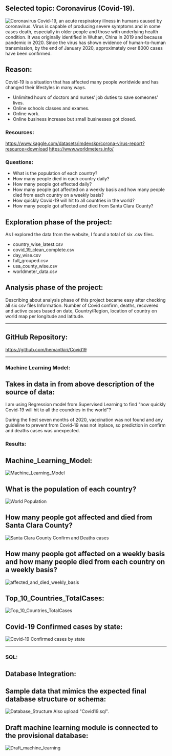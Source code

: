 
## Selected topic: Coronavirus (Covid-19).

![Coronavirus](/Images/Coronavirus.jpeg)
Covid-19, an acute respiratory illness in humans caused by coronavirus. Virus is capable of producing severe symptoms and in some cases death,
especially in older people and those with underlying health condition. It was originally identified in Wuhan, China in 2019 and because pandemic in 2020.
Since the virus has shown evidence of human-to-human transmission, by the end of January 2020, approximately over 8000 cases have been confirmed.

## Reason:
Covid-19 is a situation that has affected many people worldwide and has changed their lifestyles in many ways.
* Unlimited hours of doctors and nurses’ job duties to save someones' lives.
* Online schools classes and exames.
* Online work.
* Online business increase but small businesses got closed.


### Resources:
https://www.kaggle.com/datasets/imdevskp/corona-virus-report?resource=download
https://www.worldmeters.info/

### Questions:

* What is the population of each country?
* How many people died in each country daily?
* How many people got effected daily?
* How many people got affected on a weekly basis and how many people died from each country on a weekly basis?
* How quickly Covid-19 will hit to all countries in the world?
* How many people got affected and died from Santa Clara County?

## Exploration phase of the project:

As I explored the data from the website, I found a total of six .csv files.
 * country_wise_latest.csv
 * covid_19_clean_complete.csv
 * day_wise.csv
 * full_grouped.csv
 * usa_county_wise.csv
 * worldmeter_data.csv

## Analysis phase of the project:
Describing about analysis phase of this project became easy after checking all six csv files
Information.  Number of Covid confirm, deaths, recovered and active cases based on date,
Country/Region, location of country on world map per longitude and latitude.

----------------------------------------------------------------------------------------------------------------
## GitHub Repository:

https://github.com/hemantkiri/Covid19

----------------------------------------------------------------------------------------------------------------	
### Machine Learning Model:

## Takes in data in from above description of the source of data:
I am using Regression model from Supervised Learning to find "how quickly Covid-19 will hit to all the coundries in the world"?

During the fiest seven months of 2020, vaccination was not found and any guideline to prevent from Covid-19 was not inplace,
so prediction in confirm and deaths cases was unexpected.

### Results:
## Machine_Learning_Model:
![Machine_Learning_Model](/Images/Machine_Learning_Model.png)

## What is the population of each country?
![World Population](/Images/World_Population.png)

## How many people got affected and died from Santa Clara County?
![Santa Clara County Confirm and Deaths cases](/Images/Santa_Clara_Confirm_and_Deaths.png)

## How many people got affected on a weekly basis and how many people died from each country on a weekly basis?
![affected_and_died_weekly_basis](/Images/affected_and_died_weekly_basis.png)

## Top_10_Countries_TotalCases:
![Top_10_Countries_TotalCases](/Images/Top_10_Countries_TotalCases.png)

## Covid-19 Confirmed cases by state:
![Covid-19 Confirmed cases by state](/Images/Covid19_Confirmed_cases_by_state.png)

----------------------------------------------------------------------------------------------------------------
### SQL:
## Database Integration:

## Sample data that mimics the expected final database structure or schema:
![Database_Structure](/Images/Database_Structure.png)
Also upload "Covid19.sql".

## Draft machine learning module is connected to the provisional database:
![Draft_machine_learning](/Images/Draft_machine_learning.png)

